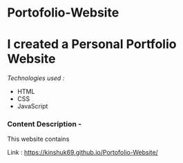 # Portofolio-Website

<h1>I created a Personal Portfolio Website</h1> 
<p><em>Technologies used :</em></p>
<ul>
   <li>HTML</li>
   <li>CSS</li>
   <li>JavaScript</li>
</ul>

<h3>Content Description -</h3>
<p>This website contains </p>

Link : https://kinshuk69.github.io/Portofolio-Website/
